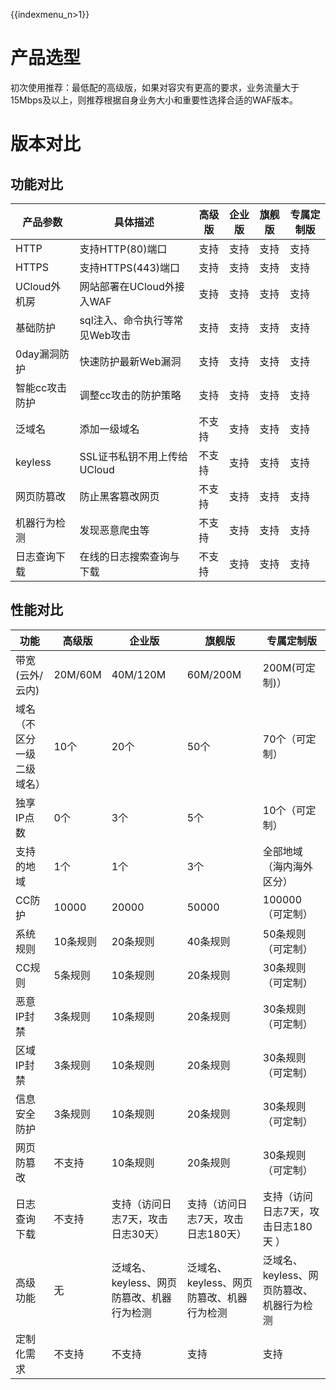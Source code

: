 {{indexmenu_n>1}}

# 产品选型

<wrap
em>初次使用推荐：最低配的高级版，如果对容灾有更高的要求，业务流量大于15Mbps及以上，则推荐根据自身业务大小和重要性选择合适的WAF版本。</wrap>

# 版本对比

## 功能对比

| 产品参数      | 具体描述               | 高级版 | 企业版 | 旗舰版 | 专属定制版 |
| --------- | ------------------ | --- | --- | --- | ----- |
| HTTP      | 支持HTTP(80)端口       | 支持  | 支持  | 支持  | 支持    |
| HTTPS     | 支持HTTPS(443)端口     | 支持  | 支持  | 支持  | 支持    |
| UCloud外机房 | 网站部署在UCloud外接入WAF  | 支持  | 支持  | 支持  | 支持    |
| 基础防护      | sql注入、命令执行等常见Web攻击 | 支持  | 支持  | 支持  | 支持    |
| 0day漏洞防护  | 快速防护最新Web漏洞        | 支持  | 支持  | 支持  | 支持    |
| 智能cc攻击防护  | 调整cc攻击的防护策略        | 支持  | 支持  | 支持  | 支持    |
| 泛域名       | 添加一级域名             | 不支持 | 支持  | 支持  | 支持    |
| keyless   | SSL证书私钥不用上传给UCloud | 不支持 | 支持  | 支持  | 支持    |
| 网页防篡改     | 防止黑客篡改网页           | 不支持 | 支持  | 支持  | 支持    |
| 机器行为检测    | 发现恶意爬虫等            | 不支持 | 支持  | 支持  | 支持    |
| 日志查询下载    | 在线的日志搜索查询与下载       | 不支持 | 支持  | 支持  | 支持    |

## 性能对比

| 功能            | 高级版     | 企业版                      | 旗舰版                      | 专属定制版                    |
| ------------- | ------- | ------------------------ | ------------------------ | ------------------------ |
| 带宽(云外/云内)     | 20M/60M | 40M/120M                 | 60M/200M                 | 200M(可定制)）               |
| 域名（不区分一级二级域名） | 10个     | 20个                      | 50个                      | 70个（可定制）                 |
| 独享IP点数        | 0个      | 3个                       | 5个                       | 10个（可定制）                 |
| 支持的地域         | 1个      | 1个                       | 3个                       | 全部地域（海内海外区分）             |
| CC防护          | 10000   | 20000                    | 50000                    | 100000（可定制）              |
| 系统规则          | 10条规则   | 20条规则                    | 40条规则                    | 50条规则（可定制）               |
| CC规则          | 5条规则    | 10条规则                    | 20条规则                    | 30条规则（可定制）               |
| 恶意IP封禁        | 3条规则    | 10条规则                    | 20条规则                    | 30条规则（可定制）               |
| 区域IP封禁        | 3条规则    | 10条规则                    | 20条规则                    | 30条规则（可定制）               |
| 信息安全防护        | 3条规则    | 10条规则                    | 20条规则                    | 30条规则（可定制）               |
| 网页防篡改         | 不支持     | 10条规则                    | 20条规则                    | 30条规则（可定制）               |
| 日志查询下载        | 不支持     | 支持（访问日志7天，攻击日志30天）       | 支持（访问日志7天，攻击日志180天）      | 支持（访问日志7天，攻击日志180天 ）     |
| 高级功能          | 无       | 泛域名、keyless、网页防篡改、机器行为检测 | 泛域名、keyless、网页防篡改、机器行为检测 | 泛域名、keyless、网页防篡改、机器行为检测 |
| 定制化需求         | 不支持     | 不支持                      | 支持                       | 支持                       |
